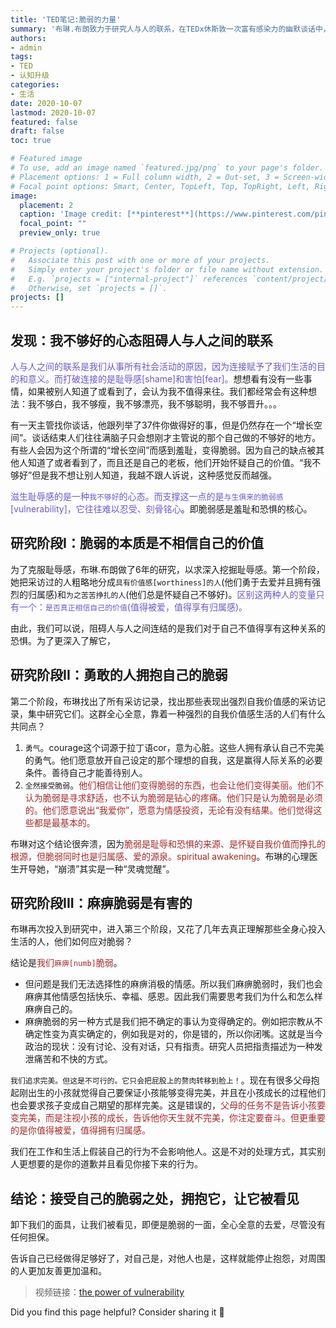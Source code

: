 ```yaml
---
title: 'TED笔记:脆弱的力量'
summary: '布琳.布朗致力于研究人与人的联系，在TEDx休斯敦一次富有感染力的幽默谈话中，她分享了她的研究发现'
authors:
- admin
tags:
- TED
- 认知升级
categories:
- 生活
date: 2020-10-07
lastmod: 2020-10-07
featured: false
draft: false
toc: true

# Featured image
# To use, add an image named `featured.jpg/png` to your page's folder.
# Placement options: 1 = Full column width, 2 = Out-set, 3 = Screen-width
# Focal point options: Smart, Center, TopLeft, Top, TopRight, Left, Right, BottomLeft, Bottom, BottomRight
image:
  placement: 2
  caption: 'Image credit: [**pinterest**](https://www.pinterest.com/pin/836262224545138166/)'
  focal_point: ""
  preview_only: true

# Projects (optional).
#   Associate this post with one or more of your projects.
#   Simply enter your project's folder or file name without extension.
#   E.g. `projects = ["internal-project"]` references `content/project/deep-learning/index.md`.
#   Otherwise, set `projects = []`.
projects: []
---
```

## 发现：我不够好的心态阻碍人与人之间的联系
<font color= #6A5ACD>人与人之间的联系是我们从事所有社会活动的原因，因为连接赋予了我们生活的目的和意义。而打破连接的是耻辱感[shame]和害怕[fear]。</font>想想看有没有一些事情，如果被别人知道了或看到了，会认为我不值得来往。我们都经常会有这种想法：我不够白，我不够瘦，我不够漂亮，我不够聪明，我不够晋升。。。

有一天主管找你谈话，他跟列举了37件你做得好的事，但是仍然存在一个“增长空间”。谈话结束人们往往满脑子只会想刚才主管说的那个自己做的不够好的地方。有些人会因为这个所谓的“增长空间”而感到羞耻，变得脆弱。因为自己的缺点被其他人知道了或者看到了，而且还是自己的老板，他们开始怀疑自己的价值。“我不够好”但是我不想让别人知道，我越不跟人诉说，这种感觉反而越强。

<font color= #6A5ACD>滋生耻辱感的是一种`我不够好`的心态。而支撑这一点的是`与生俱来的脆弱感`[vulnerability]，它往往难以忍受、刻骨铭心</font>。即脆弱感是羞耻和恐惧的核心。

## 研究阶段I：脆弱的本质是不相信自己的价值
为了克服耻辱感，布琳.布朗做了6年的研究，以求深入挖掘耻辱感。第一个阶段，她把采访过的人粗略地分成`具有价值感[worthiness]的人`(他们勇于去爱并且拥有强烈的归属感)和`为之苦苦挣扎的人`(他们总是怀疑自己不够好)。<font color= #6A5ACD>区别这两种人的变量只有一个：`是否真正相信自己的价值`(值得被爱，值得享有归属感)。</font>

由此，我们可以说，阻碍人与人之间连结的是我们对于自己不值得享有这种关系的恐惧。为了更深入了解它，

## 研究阶段II：勇敢的人拥抱自己的脆弱
第二个阶段，布琳找出了所有采访记录，找出那些表现出强烈自我价值感的采访记录，集中研究它们。这群全心全意，靠着一种强烈的自我价值感生活的人们有什么共同点？

1. `勇气`。courage这个词源于拉丁语cor，意为心脏。这些人拥有承认自己不完美的勇气。他们愿意放开自己设定的那个理想的自我，这是赢得人际关系的必要条件。善待自己才能善待别人。
2. `全然接受脆弱`。<font color= #A52A2A>他们相信让他们变得脆弱的东西，也会让他们变得美丽。他们不认为脆弱是寻求舒适，也不认为脆弱是钻心的疼痛。他们只是认为脆弱是必须的。他们愿意说出“我爱你”，愿意为情感投资，无论有没有结果。他们觉得这些都是最基本的。</font>

布琳对这个结论很奔溃，因为<font color= #A52A2A>脆弱是耻辱和恐惧的来源、是怀疑自我价值而挣扎的根源，但脆弱同时也是归属感、爱的源泉。spiritual awakening</font>。布琳的心理医生开导她，“崩溃”其实是一种“灵魂觉醒”。

## 研究阶段III：麻痹脆弱是有害的
布琳再次投入到研究中，进入第三个阶段，又花了几年去真正理解那些全身心投入生活的人，他们如何应对脆弱？

结论是<font color= #A52A2A>我们`麻痹[numb]`脆弱</font>。 
- 但问题是我们无法选择性的麻痹消极的情感。所以我们麻痹脆弱时，我们也会麻痹其他情感包括快乐、幸福、感恩。因此我们需要思考我们为什么和怎么样麻痹自己的。
- 麻痹脆弱的另一种方式是我们把不确定的事认为变得确定的。例如把宗教从不确定性变为真实确定的，例如我是对的，你是错的，所以你闭嘴。这就是当今政治的现状：没有讨论、没有对话，只有指责。研究人员把指责描述为一种发泄痛苦和不快的方式。

`我们追求完美。但这是不可行的。它只会把屁股上的赘肉转移到脸上！`。现在有很多父母抱起刚出生的小孩就觉得自己要保证小孩能够变得完美，并且在小孩成长的过程他们也会要求孩子变成自己期望的那样完美。这是错误的，<font color= #A52A2A>父母的任务不是告诉小孩要变完美，而是注视小孩的成长，告诉他你天生就不完美，你注定要奋斗。但更重要的是你值得被爱，值得拥有归属感。</font>

我们在工作和生活上假装自己的行为不会影响他人。这是不对的处理方式，其实别人更想要的是你的道歉并且看见你接下来的行为。

## 结论：接受自己的脆弱之处，拥抱它，让它被看见
卸下我们的面具，让我们被看见，即便是脆弱的一面，全心全意的去爱，尽管没有任何担保。

告诉自己已经做得足够好了，对自己是，对他人也是，这样就能停止抱怨，对周围的人更加友善更加温和。

> 视频链接：[the power of vulnerability](https://www.ted.com/talks/brene_brown_the_power_of_vulnerability?language=zh-cn)

Did you find this page helpful? Consider sharing it 🙌